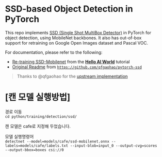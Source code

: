 # SSD-based Object Detection in PyTorch

This repo implements [SSD (Single Shot MultiBox Detector)](https://arxiv.org/abs/1512.02325) in PyTorch for object detection, using MobileNet backbones.  It also has out-of-box support for retraining on Google Open Images dataset and Pascal VOC.  

For documentation, please refer to the following:
* [Re-training SSD-Mobilenet](https://github.com/dusty-nv/jetson-inference/blob/master/docs/pytorch-ssd.md) from the **[Hello AI World](https://github.com/dusty-nv/jetson-inference/tree/master#training)** tutorial <br/>
* [Original Readme](https://github.com/qfgaohao/pytorch-ssd) from [`https://github.com/qfgaohao/pytorch-ssd`](https://github.com/qfgaohao/pytorch-ssd)

> Thanks to @qfgaohao for the [upstream implementation](https://github.com/qfgaohao/pytorch-ssd)




# [캔 모델 실행방법]

경로 이동 </br>
```cd python/training/detection/ssd/```


캔 모델은 cafe로 지정해 두었습니다.</br>

모델 실행명령어</br>
```detectnet --model=models/cafe/ssd-mobilenet.onnx --labels=models/cafe/labels.txt --input-blob=input_0 --output-cvg=scores --output-bbox=boxes csi://0```


